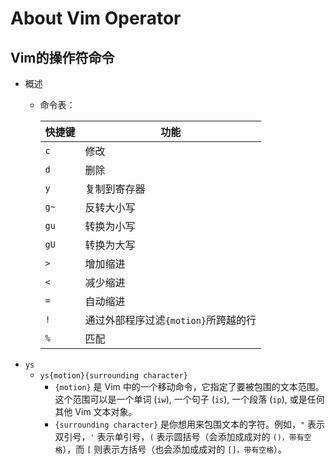 # About Vim Operator

## Vim的操作符命令
- 概述
  - 命令表：

      | 快捷键  | 功能                      |
      |------|-------------------------|
      | `c`  | 修改                      |
      | `d`  | 删除                      |
      | `y`  | 复制到寄存器                  |
      | `g~` | 反转大小写                   |
      | `gu` | 转换为小写                   |
      | `gU` | 转换为大写                   |
      | `>`  | 增加缩进                    |
      | `<`  | 减少缩进                    |
      | `=`  | 自动缩进                    |
      | `!`  | 通过外部程序过滤`{motion}`所跨越的行 |
      | `%`  | 匹配                      |
- `ys`
  - `ys{motion}{surrounding character}`
    - `{motion}` 是 Vim 中的一个移动命令，它指定了要被包围的文本范围。这个范围可以是一个单词 (`iw`), 一个句子 (`is`), 一个段落 (`ip`), 或是任何其他 Vim 文本对象。
    - `{surrounding character}` 是你想用来包围文本的字符。例如，`"` 表示双引号，`'` 表示单引号，`(` 表示圆括号（会添加成成对的 `()，带有空格`），而 `[` 则表示方括号（也会添加成成对的 `[]，带有空格`）。
